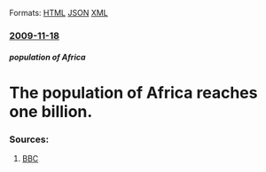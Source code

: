 
Formats: [HTML](/news/2009/11/18/the-population-of-africa-reaches-one-billion.html)  [JSON](/news/2009/11/18/the-population-of-africa-reaches-one-billion.json)  [XML](/news/2009/11/18/the-population-of-africa-reaches-one-billion.xml)  

### [2009-11-18](/news/2009/11/18/index.md)

##### population of Africa
#  The population of Africa reaches one billion. 




### Sources:

1. [BBC](http://news.bbc.co.uk/2/hi/africa/8366591.stm)

